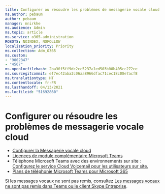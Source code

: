 ```yaml
---
title: Configurer ou résoudre les problèmes de messagerie vocale cloud
ms.author: pebaum
author: pebaum
manager: mnirkhe
ms.audience: Admin
ms.topic: article
ms.service: o365-administration
ROBOTS: NOINDEX, NOFOLLOW
localization_priority: Priority
ms.collection: Adm_O365
ms.custom:
- "9002347"
- "4567"
ms.openlocfilehash: 2ba30f5ff9dc2cc5237a1ed503b00b405cc272ce
ms.sourcegitcommit: ef7ec42aba3c06aa8966dfac71cec18c08e7acf8
ms.translationtype: HT
ms.contentlocale: fr-FR
ms.lasthandoff: 04/13/2021
ms.locfileid: "51692860"
---
```

# <a name="set-up-or-troubleshoot-cloud-voicemail"></a>Configurer ou résoudre les problèmes de messagerie vocale cloud

- [Configurer la Messagerie vocale cloud](https://docs.microsoft.com/microsoftteams/set-up-phone-system-voicemail) 
- [Licences de module complémentaire Microsoft Teams](https://docs.microsoft.com/microsoftteams/teams-add-on-licensing/microsoft-teams-add-on-licensing) 
- Téléphone Microsoft Teams avec des environnements sur site : [Configurez le service Cloud Voicemail pour les utilisateurs sur site.](https://docs.microsoft.com/skypeforbusiness/hybrid/configure-cloud-voicemail) 
- [Plans de téléphonie Microsoft Teams pour Microsoft 365](https://docs.microsoft.com//microsoftteams/calling-plans-for-office-365) 

Si les messages vocaux ne sont pas remis, consultez [Les messages vocaux ne sont pas remis dans Teams ou le client Skype Entreprise](https://docs.microsoft.com/SkypeForBusiness/troubleshoot/hybrid-phone-system/voicemails-not-delivered).